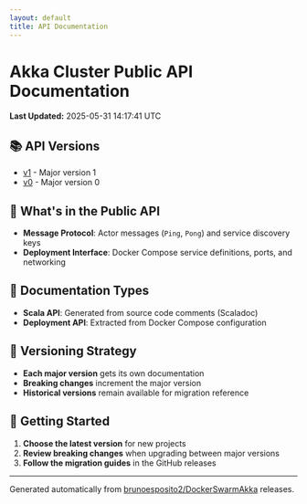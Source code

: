 ```yaml
---
layout: default
title: API Documentation
---
```


# Akka Cluster Public API Documentation

**Last Updated:** 2025-05-31 14:17:41 UTC

## 📚 API Versions

- [v1](./v1/) - Major version 1
- [v0](./v0/) - Major version 0

## 🎯 What's in the Public API

- **Message Protocol**: Actor messages (`Ping`, `Pong`) and service discovery keys
- **Deployment Interface**: Docker Compose service definitions, ports, and networking

## 📖 Documentation Types

- **Scala API**: Generated from source code comments (Scaladoc)
- **Deployment API**: Extracted from Docker Compose configuration

## 🔄 Versioning Strategy

- **Each major version** gets its own documentation
- **Breaking changes** increment the major version
- **Historical versions** remain available for migration reference

## 🚀 Getting Started

1. **Choose the latest version** for new projects
2. **Review breaking changes** when upgrading between major versions  
3. **Follow the migration guides** in the GitHub releases

---

Generated automatically from [brunoesposito2/DockerSwarmAkka](https://github.com/brunoesposito2/DockerSwarmAkka) releases.
